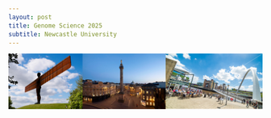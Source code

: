 ```yaml
---
layout: post
title: Genome Science 2025
subtitle: Newcastle University
---
```


![Genome Science - Newcastle ](https://github.com/genomescience-org-uk/website/blob/master/assets/img/image.png?raw=true)
